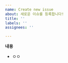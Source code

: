 ```yaml
---
name: Create new issue
about: 새로운 이슈를 등록합니다!
title: ''
labels: ''
assignees: ''

---
```


**내용**
- ㅇㅇ
